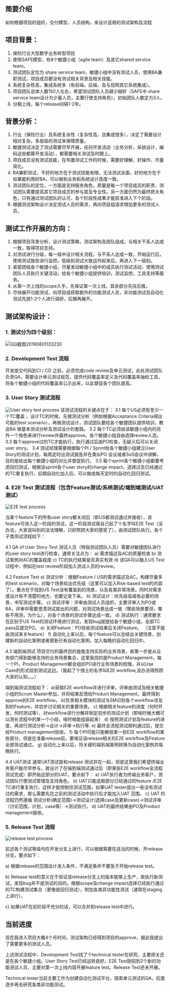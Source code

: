 ## 简要介绍 
如何根据项目的组织，交付模型，人员结构，来设计适用的测试架构及流程

## 项目背景：
1. 保险行业大型数字业务转型项目
2. 使用SAFE模型，有8个敏捷小组（agile team）及其它shared service team。
3. 测试团队定位为 share service team，敏捷小组中没有测试人员，使用BA兼职测试，项目成员都没有测试相关背景及相关技能。
4. 系统复杂性高，集成系统多（有前端，后端，及与现网其它系统集成）。
5. 项目团队总体人数150人左右，希望测试团队人员越少越好（SAFE中 share service team设计为少量人员，主要行使支持角色）。初始团队人数定为3人。
6. 分期上线，每个release间隔1-2年。

## 背景分析：
1. 行业（保险行业）及系统复杂性（复杂性高，且集成很多），决定了需要设计相对复杂，多层级的测试来保障质量。
2. 敏捷测试决定了测试需要尽早开展，任何开发活动（业务分析，系统设计，编码这些都算开发活动），都需要相关测试及时跟上。
3. 项目成员没有测试技能，在布置测试工作的时候，需要好理解，好操作，尽量简化。
4. BA兼职测试，不好的地方在于测试技能有限，无法测试全面，好的地方在于如果能利用好BA，可以做到业务和系统设计高度一致。
5. 测试团队的定位，一方面是支持服务角色，质量是每一个项目成员的职责，测试团队需要提高其它项目成员的参与度及专业性。另一方面仍然为最终把关角色，只有通过测试团队的认可，各个阶段性成果才能获准进入下个阶段。
6. 根据测试架构设计决定测试人员的需求，再向项目组请求增加更多的测试人员。

## 测试工作开展的方向：
1. 根据项目背景分析，设计测试策略，测试架构及团队组成，与相关干系人达成一致，取得项目支持。
2. 对测试进行分级，每一级中设计相关流程，与干系人达成一致，开始运行后，使用测试报告进行监控。低级别测试大致运作起来后，再进入下一级别。
3. 紧密团结各个敏捷小组，尽量发动敏捷小组中的成员执行测试活动，使用测试团队人员执行关键活动，给各个敏捷小组提供培训，测试监控，工具支持等服务。
4. 从第一次上线的scope入手，先保证第一次上线，其余部分先往后推。
5. 尽快展开功能测试，向项目组获取额外的功能测试人员，非功能测试及自动化测试先放1-2个人进行调研，后期再展开。

## 测试架构设计：
### 1. 测试分为四个级别：

![QQ截图20190801133230](https://user-images.githubusercontent.com/46529280/62290110-d2529b80-b460-11e9-81fd-c7e3206524ff.png)

### 2. Development Test 流程
开发提交代码到CI / CD 之前，必须完成code review及单元测试，此处测试团队负责QA，需要设计单元测试规范，提供代码覆盖率定义及代码覆盖率抽检工具，将各个敏捷小组的代码覆盖率公示出来，以此督促各个团队提高。

### 3. User Story 测试流程
![User story test process](https://user-images.githubusercontent.com/46529280/62290375-88b68080-b461-11e9-8c05-20a2f57c04d4.png)
该测试流程的关键点在于：
3.1 每个US必须有至少一个TC覆盖 ，设计TC的时候，先做测试分析（例如根据Acceptance Criteria得出可能的test scenario），再做测试设计，测试团队要给各个敏捷团队提供培训，教会BA 做基本测试分析及测试设计的套路。 
3.2 每个TC必须由该敏捷小组内的另外一个角色来进行review并最终approve。各个敏捷小组自由选择review人选。
3.3 每个approve过的TC才能执行，执行通过后由PO检查，无疑义后可以关闭user story。
3.4 测试经理需要根据每个PI / Sprint给各个敏捷小组建立User Story的测试计划，每周定时出测试报告并在类似PO 会议或者SoS会议中讲解，目的是给出每个敏捷小组的对比并督促执行。
3.5 每个sprint各个敏捷小组都要考虑回归测试，根据该sprint各个user story的change impact，选择过去已经通过的TC重复执行，后期自动化加入后，可以做成每天定时的自动化回归测试。

### 4. E2E Test 测试流程（包含Feature测试/系统测试/端到端测试/UAT测试）
![E2E test process](https://user-images.githubusercontent.com/46529280/62291118-4d1cb600-b463-11e9-8121-4039802922ba.png)

当某个feature下的所有user story都关闭后（即US都测试通过并接收），该feature可进入这一阶段的测试，这一阶段测试我自己起了个名字叫E2E Test（没办法，大家说叫别的没法理解，只好照顾大家的感受了），由测试团队执行。各个子类测试流程如下：

4.1 QA of User Story Test
测试人员（特指测试团队人员）需要对敏捷团队进行的user story test进行检查，通常关注点为：
a) 需求描述及AC的质量检查
b) 测试案例对AC的覆盖程度
c) TC的执行结果是否真实有效
d) 该QA可以融入US Test过程中，例如在test review阶段加入测试人员的review。

4.2 Feature Test
a) 测试分析：根据Feature / US的需求描述及AC，构建尽量多的test scenario，对每个场景给出优先级（这里可以加入Risk-based test的内容了）。重点在于找到US Test没有覆盖到的场景，以及各类异常场景。同时对需求或设计有不清楚的地方，也要记录下来。
b) 测试设计：优先级高或有必要的场景，书写测试步骤。
c) 测试评审：评审由测试人员组织，主要评审人为PO或BA，评审中需要澄清测试提出的问题，对测试场景达成一致（哪些场景要测，哪些不用测，为什么），对各个场景的测试步骤达成一致。
d) 测试执行：通常要求在区别于US Test的测试环境进行测试，发现bug就提给各个敏捷小组，全部TC pass后提交PO。
e) 关闭Feature：PO验收测试结果后关闭Feature。 （注意不能由测试来关feature）
f) 自动化上来以后，每个feature可以总结出关键场景，创建新的自动化案例或者更新已有自动化案例，加入每晚的自动化回归中。

4.3 端到端测试
项目交付的最终目的是能支持实际的业务场景，故第一步是从业务部门得到能够支持的业务场景集合，这里我找的是Product Management，每一个PI，Product Management都会组织PO进行业务场景的梳理，并以Use Case的形式给到测试这边。（我起了个很土的名字叫E2E workflow,没办法得照顾大家的认知。。。）

端到端测试流程如下：
a)获取E2E workflow并进行评审，评审由测试及相关敏捷小组的Scrum Master参加，并将结果反馈给Product Management，最终得到approve的E2E workflow。
b)负责相关模块的测试与SM识别各个workflow涉及到的Feature，并初步讨论相关的重要场景。
c) 根据相关feature的进度（何时开发，何时测试等），对workflow进行分解并制定初步的测试计划（即啥时候大概可以测长流程中的某一个小段，啥时候能组装起来）
d) 按照测试计划及feature的进度，再进行测试分析->设计->评审->执行等.
e) 最终全流程测试顺利通过后，提交给Product management验收。
f) 每个PI可能只能解锁某一些E2E workflow的某些部分，但是在准备release前，要保证该release相关的E2E workflow及Feature 全部测试通过。
g) 自动化上来以后，将关键的端到端案例转换为自动化案例并每晚执行。

4.4 UAT测试
通常UAT测试是和release 测试并在一起，但是这里我们希望终端业务客户能尽早参与，故设计了在端到端测试通过后（即某些E2E workflow全流程测试完成）即开始这部分的UAT。要点如下：
a) UAT执行者为终端业务客户，测试团队行使测试管理及支持角色。
b) UAT只能选取部分已经通过的feature /E2E TC进行重复执行，这样才能控制住测试范围，如果UAT tester提出一些没有测试过的需求，那么需要先在之前的测试活动中执行后才能加入UAT 范围。
c) UAT 的流程仍然遵循 测试分析(确定范围)->测试设计(选择case及更新case)->测试评审（讨论范围，计划，case等）->测试执行。
d) UAT的最终结果由PO及Product management接收。

### 5. Release Test 流程
![release test process](https://user-images.githubusercontent.com/46529280/62294013-447bae00-b46a-11e9-94c9-98b9bb13650f.png)

前述各个测试等级均在开发分支上进行，可以根据需要在适当的时候，开release分支。要点如下：

a) 根据release的范围设计准入条件，不满足条件不要急于开始release test。

b) Release test的意义在于验证该release分支上的版本能够上生产，故执行新测试，发现bug并不是测试的目的。根据scope及change impact选择已经执行通过的TC构建测试集合（更像是回归测试），附加各类非功能性测试（通常在staging上进行）。

c) 如果UAT在前阶段不充分的话，可以合并到release test中进行。


## 当前进度

现在我进入项目大概4个月时间，测试架构已经得到项目的approve，据此我提出了需要更多的测试人员。

上述测试流程中，Development Test找了个technical tester在研究，主要把关还是在各个敏捷小组。User Story Test已经运转良好。E2E Test刚招到2个新的功能测试人员，主要对第一次上线内容开展feature test。Release Test还未开展。

Technical tester当前主要工作为创建自动化测试平台，探索单元测试的QA，后面逐步再去研究各类非功能测试。
